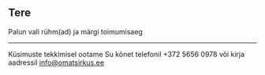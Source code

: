 ## Tere

Palun vali rühm(ad) ja märgi toimumisaeg

---
Küsimuste tekkimisel ootame Su kõnet telefonil +372 5656 0978 või kirja aadressil [info@omatsirkus.ee](mailto:/info@omatsirkus.ee)
